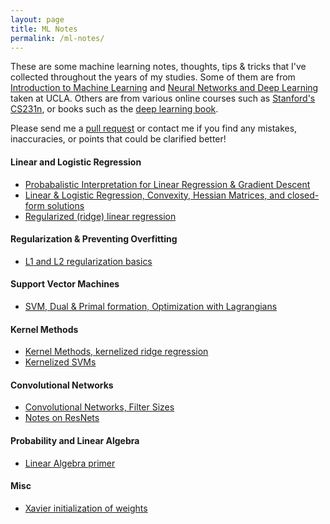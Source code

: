 ```yaml
---
layout: page
title: ML Notes
permalink: /ml-notes/
---
```


These are some machine learning notes, thoughts, tips & tricks that I've collected throughout the years of my studies. Some of them are from [Introduction to Machine Learning](http://web.cs.ucla.edu/~sriram/courses/cs188.winter-2017/html/index.html) and [Neural Networks and Deep Learning](http://seas.ucla.edu/~kao/nndl/) taken at UCLA. Others are from various online courses such as [Stanford's CS231n](http://cs231n.stanford.edu/), or books such as the [deep learning book](http://deeplearningbook.org). 

Please send me a [pull request](https://github.com/rohan-varma/rohan-blog/pulls) or contact me if you find any mistakes, inaccuracies, or points that could be clarified better!

#### Linear and Logistic Regression
- [Probabalistic Interpretation for Linear Regression & Gradient Descent](https://github.com/rohan-varma/CS-188/blob/master/notes/Probabalistic%20Interpretation%20and%20SGD.ipynb)
- [Linear & Logistic Regression, Convexity, Hessian Matrices, and closed-form solutions](https://github.com/rohan-varma/CS-188/blob/master/notes/Lecture%207%20and%208%20-%20Logistic%20Regression%2C%20Linear%20Regression%2C%20Gradient%20Descent.ipynb)
- [Regularized (ridge) linear regression](https://github.com/rohan-varma/CS-188/blob/master/notes/Lecture%2010%20-%20Regularization%20and%20Overfitting%20.ipynb)

#### Regularization & Preventing Overfitting
- [L1 and L2 regularization basics](https://github.com/rohan-varma/machine-learning-courses/blob/master/cs231n/notes/Regularization%20Notes.ipynb) 

#### Support Vector Machines
- [SVM, Dual & Primal formation, Optimization with Lagrangians](https://github.com/rohan-varma/CS-188/blob/master/notes/Lecture%2012%20-%20%20Support%20Vector%20Machines.ipynb)

#### Kernel Methods
- [Kernel Methods, kernelized ridge regression](https://github.com/rohan-varma/CS-188/blob/master/notes/Lecture%2011%20-%20Kernel%20Methods.ipynb)
- [Kernelized SVMs](https://github.com/rohan-varma/CS-188/blob/master/notes/Lecture%2013%20-%20Kernelizing%20SVMs.ipynb)

#### Convolutional Networks
- [Convolutional Networks, Filter Sizes](https://github.com/rohan-varma/machine-learning-courses/blob/master/cs231n/notes/ConvNets%20Notes.ipynb)
- [Notes on ResNets](http://rohanvarma.me/resnet/)


#### Probability and Linear Algebra
- [Linear Algebra primer](https://uclaacmai.github.io/deeplearning-book-notes/Ch2-Linear-Algebra)

#### Misc
- [Xavier initialization of weights](https://github.com/rohan-varma/machine-learning-courses/blob/master/cs231n/notes/Explanation%20of%20Xavier%20Initialization.ipynb)

